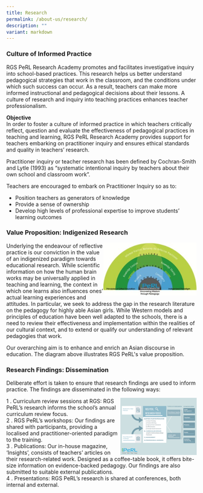 ```yaml
---
title: Research
permalink: /about-us/research/
description: ""
variant: markdown
---
```

### Culture of Informed Practice

RGS PeRL Research Academy promotes and facilitates investigative inquiry into school-based practices. This research helps us better understand pedagogical strategies that work in the classroom, and the conditions under which such success can occur. As a result, teachers can make more informed instructional and pedagogical decisions about their lessons. A culture of research and inquiry into teaching practices enhances teacher professionalism.

**Objective**<br>
In order to foster a culture of informed practice in which teachers critically reflect, question and evaluate the effectiveness of pedagogical practices in teaching and learning, RGS PeRL Research Academy provides support for teachers embarking on practitioner inquiry and ensures ethical standards and quality in teachers’ research.

Practitioner inquiry or teacher research has been defined by Cochran-Smith and Lytle (1993) as “systematic intentional inquiry by teachers about their own school and classroom work”.

Teachers are encouraged to embark on Practitioner Inquiry so as to:

*   Position teachers as generators of knowledge
*   Provide a sense of ownership
*   Develop high levels of professional expertise to improve students’ learning outcomes

### Value Proposition: Indigenized Research


<img src="/images/pic-green diagram.jpg" style="width:49%" align="right">

Underlying the endeavour of reflective practice is our conviction in the value of an indigenized paradigm towards educational research. While scientific information on how the human brain works may be universally applied in teaching and learning, the context in which one learns also influences ones’ actual learning experiences and attitudes. In particular, we seek to address the gap in the research literature on the pedagogy for highly able Asian girls. While Western models and principles of education have been well adapted to the schools, there is a need to review their effectiveness and implementation within the realities of our cultural context, and to extend or qualify our understanding of relevant pedagogies that work.

Our overarching aim is to enhance and enrich an Asian discourse in education. The diagram above illustrates RGS PeRL's value proposition.

### Research Findings: Dissemination

Deliberate effort is taken to ensure that research findings are used to inform practice. The findings
are disseminated in the following ways:

<p><a href="https://staging.dfkurcec4b4z0.amplifyapp.com/images/PeRL%20research%20focus%20(1).png">
<img style="width:40%" align="right" src="/images/PeRL research focus (1).png">
</a></p>

1 \.  Curriculum review sessions at RGS: RGS PeRL’s research informs the school’s annual curriculum review focus.<br> 
2 \.  RGS PeRL’s workshops: Our findings are shared with participants, providing a localised and practitioner-oriented paradigm to the training.<br>
3 \.  Publications: Our in-house magazine, ‘Insights’, consists of teachers’ articles on their research-related work. Designed as a coffee-table book, it offers bite-size information on evidence-backed pedagogy. Our findings are also submitted to suitable external publications.<br>
4 \.  Presentations: RGS PeRL’s research is shared at conferences, both internal and external.